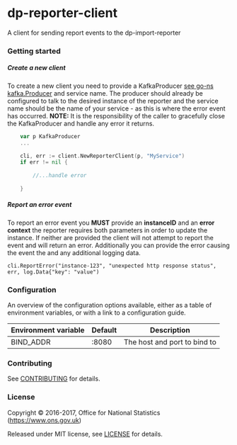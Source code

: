 dp-reporter-client
================

A client for sending report events to the dp-import-reporter

### Getting started
##### Create a new client
To create a new client you need to provide a KafkaProducer [see go-ns kafka.Producer](https://github.com/ONSdigital/go-ns/blob/master/kafka/producer.go) 
and service name. The producer should already be configured to talk to the desired instance of the reporter and the 
service name should be the name of your service - as this is where the error event has occurred. __NOTE:__ It is the 
responsibility of the caller to gracefully close the KafkaProducer and handle any error it returns.
```go
	var p KafkaProducer
	...

	cli, err := client.NewReporterClient(p, "MyService")
	if err != nil {
 
		//...handle error
 
	}
```
##### Report an error event
To report an error event you __MUST__ provide an __instanceID__ and an __error context__ the reporter requires 
both parameters in order to update the instance. If neither are provided the client will not attempt to report the 
event and will return an error. Additionally you can provide the error causing the event the and any additional 
logging data.
```
cli.ReportError("instance-123", "unexpected http response status", err, log.Data{"key": "value")
```

### Configuration

An overview of the configuration options available, either as a table of
environment variables, or with a link to a configuration guide.

| Environment variable | Default | Description
| -------------------- | ------- | -----------
| BIND_ADDR            | :8080   | The host and port to bind to

### Contributing

See [CONTRIBUTING](CONTRIBUTING.md) for details.

### License

Copyright © 2016-2017, Office for National Statistics (https://www.ons.gov.uk)

Released under MIT license, see [LICENSE](LICENSE.md) for details.
